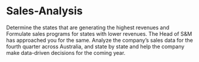 # Sales-Analysis
 Determine the states that are generating the highest revenues and Formulate sales programs for states with lower revenues. The Head of S&amp;M has approached you for the same. Analyze the company’s sales data for the fourth quarter across Australia, and state by state and help the company make data-driven decisions for the coming year.
